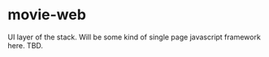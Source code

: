# movie-web
UI layer of the stack. Will be some kind of single page javascript framework here. TBD. 